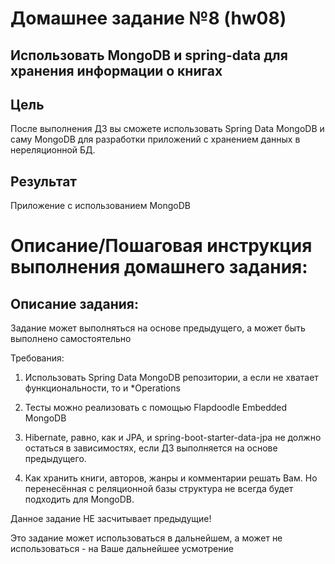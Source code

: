 # Домашнее заданиe №8 (hw08)
## Использовать MongoDB и spring-data для хранения информации о книгах
## Цель
После выполнения ДЗ вы сможете использовать Spring Data MongoDB и саму MongoDB для разработки приложений с хранением данных в нереляционной БД.
## Результат
Приложение с использованием MongoDB

# Описание/Пошаговая инструкция выполнения домашнего задания:
## Описание задания:

Задание может выполняться на основе предыдущего, а может быть выполнено самостоятельно


Требования:

1. Использовать Spring Data MongoDB репозитории, а если не хватает функциональности, то и *Operations

2. Тесты можно реализовать с помощью Flapdoodle Embedded MongoDB

3. Hibernate, равно, как и JPA, и spring-boot-starter-data-jpa не должно остаться в зависимостях, если ДЗ выполняется на основе предыдущего.

4. Как хранить книги, авторов, жанры и комментарии решать Вам. Но перенесённая с реляционной базы структура не всегда будет подходить для MongoDB.


Данное задание НЕ засчитывает предыдущие!


Это задание может использоваться в дальнейшем, а может не использоваться - на Ваше дальнейшее усмотрение
